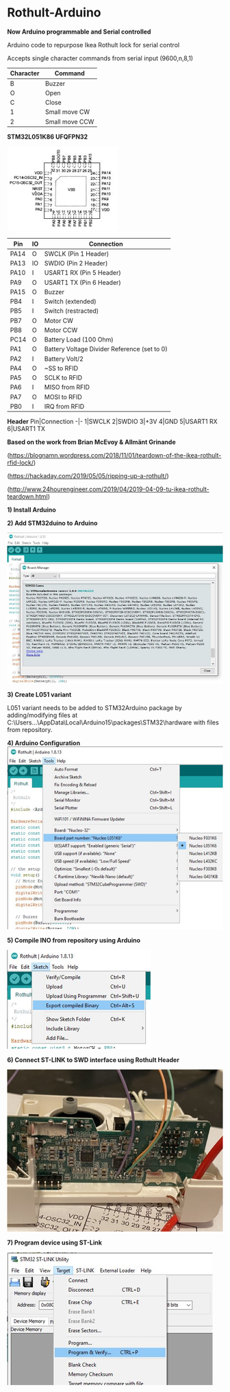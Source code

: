 # Rothult-Arduino
**Now Arduino programmable and Serial controlled**

Arduino code to repurpose Ikea Rothult lock for serial control

Accepts single character commands from serial input (9600,n,8,1)

Character|Command
-|-
B|Buzzer
O|Open
C|Close
1|Small move CW
2|Small move CCW

**STM32L051K86 UFQFPN32**

![Pinout](/Images/Pinout.JPG)

Pin | IO | Connection
-|-|-
PA14|O|SWCLK (Pin 1 Header)
PA13|IO|SWDIO (Pin 2 Header)
PA10|I|USART1 RX (Pin 5 Header)
PA9|O|USART1 TX (Pin 6 Header)
PA15|O|Buzzer
PB4|I|Switch (extended)
PB5|I|Switch (restracted)
PB7|O|Motor CW
PB8|O|Motor CCW
PC14|O|Battery Load (100 Ohm)
PA1|O|Battery Voltage Divider Reference (set to 0) 
PA2|I|Battery Volt/2
PA4|O|~SS to RFID
PA5|O|SCLK to RFID
PA6|I|MISO from RFID
PA7|O|MOSI to RFID
PB0|I|IRQ from RFID

**Header**
Pin|Connection
-|-
1|SWCLK
2|SWDIO
3|+3V
4|GND
5|USART1 RX
6|USART1 TX

**Based on the work from Brian McEvoy & Allmänt Grinande**

(https://blognamn.wordpress.com/2018/11/01/teardown-of-the-ikea-rothult-rfid-lock/)

(https://hackaday.com/2019/05/05/ripping-up-a-rothult/)

(http://www.24hourengineer.com/2019/04/2019-04-09-tu-ikea-rothult-teardown.html)

**1) Install Arduino**

**2) Add STM32duino to Arduino**

![Arduino STM](/Images/ArduinoSTM32.JPG)

**3) Create L051 variant**

L051 variant needs to be added to STM32Arduino package by adding/modifying files at
C:\Users\...\AppData\Local\Arduino15\packages\STM32\hardware with files from repository.

**4) Arduino Configuration**    
![Arduino Configuration](/Images/ArduinoConfig.JPG)

**5) Compile INO from repository using Arduino**

![Arduino Compile](/Images/ArduinoCompile.JPG)

**6) Connect ST-LINK to SWD interface using Rothult Header**

![ST-LINK Connection](/Images/SWDconnect.jpg)

**7) Program device using ST-Link**

![ST-LINK Program](/Images/StlinkProgram.JPG)


